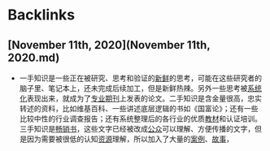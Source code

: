 
# Backlinks
## [November 11th, 2020](November 11th, 2020.md)
- 一手知识是一些正在被研究、思考和验证的[新鲜](新鲜.md)的思考，可能在这些研究者的脑子里、笔记本上，还未完成后续加工，但是新鲜热辣。另外一些思考被[系统化](系统化.md)表现出来，就成为了[专业](专业.md)[期刊](期刊.md)上发表的论文。二手知识是含金量很高，忠实转述的资料，比如维基百科、一些讲述底层逻辑的书如《国富论》；还有一些比较中性的行业调查报告；还有系统整理后的各行业的优质[教材](教材.md)和认证培训。三手知识是[畅销书](畅销书.md)，这些文字已经被改成[公众](公众.md)可以理解、方便传播的文字，但是因为需要被很低的认知[资源](资源.md)理解，所以加入了大量的[案例](案例.md)、[故事](故事.md)，

